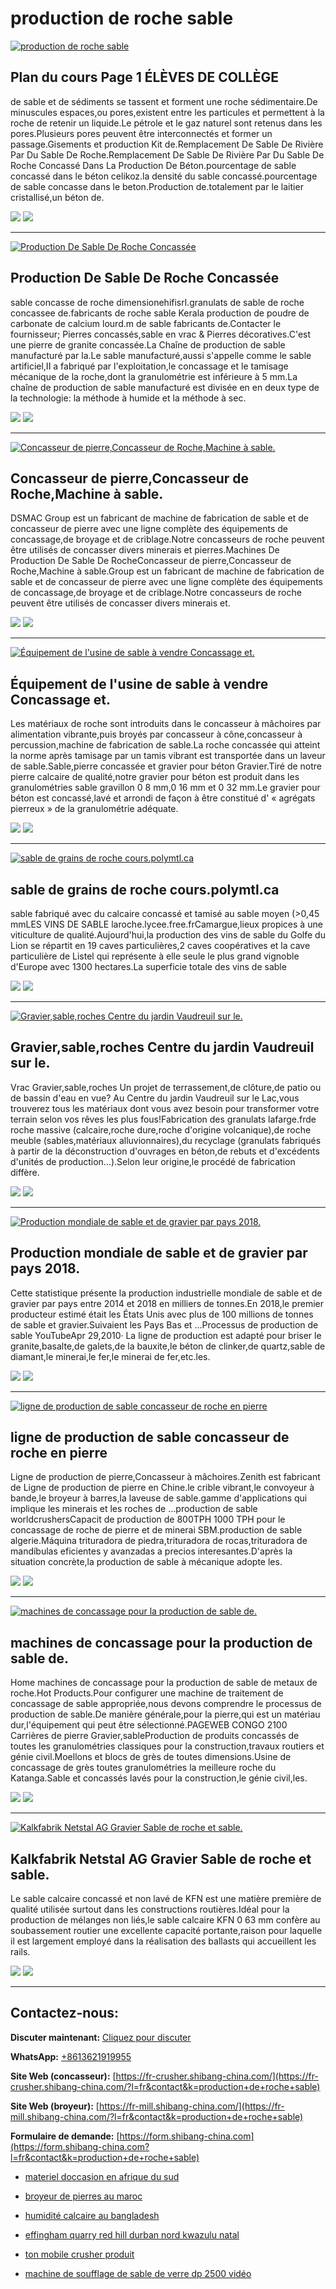 # production de roche sable

<a href="https://swt.shibang-china.com/?l=fr&img&k=production+de+roche+sable" target="_blank">![production de roche sable](http://static.shibang-china.com/all-800x300/26.jpg)</a>

## Plan du cours Page 1 ÉLÈVES DE COLLÈGE
de sable et de sédiments se tassent et forment une roche sédimentaire.De minuscules espaces,ou pores,existent entre les particules et permettent à la roche de retenir un liquide.Le pétrole et le gaz naturel sont retenus dans les pores.Plusieurs pores peuvent être interconnectés et former un passage.Gisements et production Kit de.Remplacement De Sable De Rivière Par Du Sable De Roche.Remplacement De Sable De Rivière Par Du Sable De Roche Concassé Dans La Production De Béton.pourcentage de sable concassé dans le béton celikoz.la densité du sable concassé.pourcentage de sable concasse dans le beton.Production de.totalement par le laitier cristallisé,un béton de.


<a href="https://whatsapp.shibangsoft.com/WhatsApp.php" target="_blank" title="WhatsApp">![](http://static.shibang-china.com/icon/whatsapp.png)</a> <a href="https://swt.shibang-china.com/?l=fr&icon&k=production+de+roche+sable" target="_blank">![](http://static.shibang-china.com/icon/chat-fr.png)</a>

---

<a href="https://swt.shibang-china.com/?l=fr&img&k=production+de+roche+sable" target="_blank">![Production De Sable De Roche Concassée](http://static.shibang-china.com/all-800x300/1068.jpg)</a>

## Production De Sable De Roche Concassée
sable concasse de roche dimensionehifisrl.granulats de sable de roche concassee de.fabricants de roche sable Kerala production de poudre de carbonate de calcium lourd.m de sable fabricants de.Contacter le fournisseur; Pierres concassés,sable en vrac & Pierres décoratives.C'est une pierre de granite concassée.La Chaîne de production de sable manufacturé par la.Le sable manufacturé,aussi s'appelle comme le sable artificiel,II a fabriqué par l'exploitation,le concassage et le tamisage mécanique de la roche,dont la granulométrie est inférieure à 5 mm.La chaîne de production de sable manufacturé est divisée en en deux type de la technologie: la méthode à humide et la méthode à sec.


<a href="https://whatsapp.shibangsoft.com/WhatsApp.php" target="_blank" title="WhatsApp">![](http://static.shibang-china.com/icon/whatsapp.png)</a> <a href="https://swt.shibang-china.com/?l=fr&icon&k=production+de+roche+sable" target="_blank">![](http://static.shibang-china.com/icon/chat-fr.png)</a>

---

<a href="https://swt.shibang-china.com/?l=fr&img&k=production+de+roche+sable" target="_blank">![Concasseur de pierre,Concasseur de Roche,Machine à sable.](http://static.shibang-china.com/all-800x300/868.jpg)</a>

## Concasseur de pierre,Concasseur de Roche,Machine à sable.
DSMAC Group est un fabricant de machine de fabrication de sable et de concasseur de pierre avec une ligne complète des équipements de concassage,de broyage et de criblage.Notre concasseurs de roche peuvent être utilisés de concasser divers minerais et pierres.Machines De Production De Sable De RocheConcasseur de pierre,Concasseur de Roche,Machine à sable.Group est un fabricant de machine de fabrication de sable et de concasseur de pierre avec une ligne complète des équipements de concassage,de broyage et de criblage.Notre concasseurs de roche peuvent être utilisés de concasser divers minerais et.


<a href="https://whatsapp.shibangsoft.com/WhatsApp.php" target="_blank" title="WhatsApp">![](http://static.shibang-china.com/icon/whatsapp.png)</a> <a href="https://swt.shibang-china.com/?l=fr&icon&k=production+de+roche+sable" target="_blank">![](http://static.shibang-china.com/icon/chat-fr.png)</a>

---

<a href="https://swt.shibang-china.com/?l=fr&img&k=production+de+roche+sable" target="_blank">![Équipement de l'usine de sable à vendre Concassage et.](http://static.shibang-china.com/all-800x300/282.jpg)</a>

## Équipement de l'usine de sable à vendre Concassage et.
Les matériaux de roche sont introduits dans le concasseur à mâchoires par alimentation vibrante,puis broyés par concasseur à cône,concasseur à percussion,machine de fabrication de sable.La roche concassée qui atteint la norme après tamisage par un tamis vibrant est transportée dans un laveur de sable.Sable,pierre concassée et gravier pour béton Gravier.Tiré de notre pierre calcaire de qualité,notre gravier pour béton est produit dans les granulométries sable gravillon 0 8 mm,0 16 mm et 0 32 mm.Le gravier pour béton est concassé,lavé et arrondi de façon à être constitué d' « agrégats pierreux » de la granulométrie adéquate.


<a href="https://whatsapp.shibangsoft.com/WhatsApp.php" target="_blank" title="WhatsApp">![](http://static.shibang-china.com/icon/whatsapp.png)</a> <a href="https://swt.shibang-china.com/?l=fr&icon&k=production+de+roche+sable" target="_blank">![](http://static.shibang-china.com/icon/chat-fr.png)</a>

---

<a href="https://swt.shibang-china.com/?l=fr&img&k=production+de+roche+sable" target="_blank">![sable de grains de roche cours.polymtl.ca](http://static.shibang-china.com/all-800x300/597.jpg)</a>

## sable de grains de roche cours.polymtl.ca
sable fabriqué avec du calcaire concassé et tamisé au sable moyen (>0,45 mmLES VINS DE SABLE laroche.lycee.free.frCamargue,lieux propices à une viticulture de qualité.Aujourd'hui,la production des vins de sable du Golfe du Lion se répartit en 19 caves particulières,2 caves coopératives et la cave particulière de Listel qui représente à elle seule le plus grand vignoble d'Europe avec 1300 hectares.La superficie totale des vins de sable


<a href="https://whatsapp.shibangsoft.com/WhatsApp.php" target="_blank" title="WhatsApp">![](http://static.shibang-china.com/icon/whatsapp.png)</a> <a href="https://swt.shibang-china.com/?l=fr&icon&k=production+de+roche+sable" target="_blank">![](http://static.shibang-china.com/icon/chat-fr.png)</a>

---

<a href="https://swt.shibang-china.com/?l=fr&img&k=production+de+roche+sable" target="_blank">![Gravier,sable,roches Centre du jardin Vaudreuil sur le.](http://static.shibang-china.com/all-800x300/1310.jpg)</a>

## Gravier,sable,roches Centre du jardin Vaudreuil sur le.
Vrac Gravier,sable,roches Un projet de terrassement,de clôture,de patio ou de bassin d'eau en vue? Au Centre du jardin Vaudreuil sur le Lac,vous trouverez tous les matériaux dont vous avez besoin pour transformer votre terrain selon vos rêves les plus fous!Fabrication des granulats lafarge.frde roche massive (calcaire,roche dure,roche d'origine volcanique),de roche meuble (sables,matériaux alluvionnaires),du recyclage (granulats fabriqués à partir de la déconstruction d'ouvrages en béton,de rebuts et d'excédents d'unités de production…).Selon leur origine,le procédé de fabrication diffère.


<a href="https://whatsapp.shibangsoft.com/WhatsApp.php" target="_blank" title="WhatsApp">![](http://static.shibang-china.com/icon/whatsapp.png)</a> <a href="https://swt.shibang-china.com/?l=fr&icon&k=production+de+roche+sable" target="_blank">![](http://static.shibang-china.com/icon/chat-fr.png)</a>

---

<a href="https://swt.shibang-china.com/?l=fr&img&k=production+de+roche+sable" target="_blank">![Production mondiale de sable et de gravier par pays 2018.](http://static.shibang-china.com/all-800x300/629.jpg)</a>

## Production mondiale de sable et de gravier par pays 2018.
Cette statistique présente la production industrielle mondiale de sable et de gravier par pays entre 2014 et 2018 en milliers de tonnes.En 2018,le premier producteur estimé était les États Unis avec plus de 100 millions de tonnes de sable et gravier.Suivaient les Pays Bas et …Processus de production de sable YouTubeApr 29,2010· La ligne de production est adapté pour briser le granite,basalte,de galets,de la bauxite,le béton de clinker,de quartz,sable de diamant,le minerai,le fer,le minerai de fer,etc.les.


<a href="https://whatsapp.shibangsoft.com/WhatsApp.php" target="_blank" title="WhatsApp">![](http://static.shibang-china.com/icon/whatsapp.png)</a> <a href="https://swt.shibang-china.com/?l=fr&icon&k=production+de+roche+sable" target="_blank">![](http://static.shibang-china.com/icon/chat-fr.png)</a>

---

<a href="https://swt.shibang-china.com/?l=fr&img&k=production+de+roche+sable" target="_blank">![ligne de production de sable concasseur de roche en pierre](http://static.shibang-china.com/all-800x300/277.jpg)</a>

## ligne de production de sable concasseur de roche en pierre
Ligne de production de pierre,Concasseur à mâchoires.Zenith est fabricant de Ligne de production de pierre en Chine.le crible vibrant,le convoyeur à bande,le broyeur à barres,la laveuse de sable.gamme d'applications qui implique les minerais et les roches de …production de sable worldcrushersCapacit de production de 800TPH 1000 TPH pour le concassage de roche de pierre et de minerai SBM.production de sable algerie.Máquina trituradora de piedra,trituradora de rocas,trituradora de mandíbulas eficientes y avanzadas a precios interesantes.D'après la situation concrète,la production de sable à mécanique adopte les.


<a href="https://whatsapp.shibangsoft.com/WhatsApp.php" target="_blank" title="WhatsApp">![](http://static.shibang-china.com/icon/whatsapp.png)</a> <a href="https://swt.shibang-china.com/?l=fr&icon&k=production+de+roche+sable" target="_blank">![](http://static.shibang-china.com/icon/chat-fr.png)</a>

---

<a href="https://swt.shibang-china.com/?l=fr&img&k=production+de+roche+sable" target="_blank">![machines de concassage pour la production de sable de.](http://static.shibang-china.com/all-800x300/915.jpg)</a>

## machines de concassage pour la production de sable de.
Home machines de concassage pour la production de sable de metaux de roche.Hot Products.Pour configurer une machine de traitement de concassage de sable appropriée,nous devons comprendre le processus de production de sable.De manière générale,pour la pierre,qui est un matériau dur,l'équipement qui peut être sélectionné.PAGEWEB CONGO 2100 Carrières de pierre Gravier,sableProduction de produits concassés de toutes les granulométries classiques pour la construction,travaux routiers et génie civil.Moellons et blocs de grès de toutes dimensions.Usine de concassage de grès toutes granulométries la meilleure roche du Katanga.Sable et concassés lavés pour la construction,le génie civil,les.


<a href="https://whatsapp.shibangsoft.com/WhatsApp.php" target="_blank" title="WhatsApp">![](http://static.shibang-china.com/icon/whatsapp.png)</a> <a href="https://swt.shibang-china.com/?l=fr&icon&k=production+de+roche+sable" target="_blank">![](http://static.shibang-china.com/icon/chat-fr.png)</a>

---

<a href="https://swt.shibang-china.com/?l=fr&img&k=production+de+roche+sable" target="_blank">![Kalkfabrik Netstal AG Gravier Sable de roche et sable.](http://static.shibang-china.com/all-800x300/72.jpg)</a>

## Kalkfabrik Netstal AG Gravier Sable de roche et sable.
Le sable calcaire concassé et non lavé de KFN est une matière première de qualité utilisée surtout dans les constructions routières.Idéal pour la production de mélanges non liés,le sable calcaire KFN 0 63 mm confère au soubassement routier une excellente capacité portante,raison pour laquelle il est largement employé dans la réalisation des ballasts qui accueillent les rails.

<a href="https://whatsapp.shibangsoft.com/WhatsApp.php" target="_blank" title="WhatsApp">![](http://static.shibang-china.com/icon/whatsapp.png)</a> <a href="https://swt.shibang-china.com/?l=fr&icon&k=production+de+roche+sable" target="_blank">![](http://static.shibang-china.com/icon/chat-fr.png)</a>

---
## Contactez-nous:

**Discuter maintenant:** [Cliquez pour discuter](https://swt.shibang-china.com?l=fr&contact&k=production+de+roche+sable)

**WhatsApp:**  [+8613621919955](https://whatsapp.shibangsoft.com/WhatsApp.php)

**Site Web (concasseur):** [https://fr-crusher.shibang-china.com/](https://fr-crusher.shibang-china.com/?l=fr&contact&k=production+de+roche+sable)

**Site Web (broyeur):** [https://fr-mill.shibang-china.com/](https://fr-mill.shibang-china.com/?l=fr&contact&k=production+de+roche+sable)

**Formulaire de demande:** [https://form.shibang-china.com](https://form.shibang-china.com?l=fr&contact&k=production+de+roche+sable)

* [materiel doccasion en afrique du sud](../32/materiel%20doccasion%20en%20afrique%20du%20sud.md)

* [broyeur de pierres au maroc](../39/broyeur%20de%20pierres%20au%20maroc.md)

* [humidité calcaire au bangladesh](../26/humidit%C3%A9%20calcaire%20au%20bangladesh.md)

* [effingham quarry red hill durban nord kwazulu natal](../36/effingham%20quarry%20red%20hill%20durban%20nord%20kwazulu%20natal.md)

* [ton mobile crusher produit](../28/ton%20mobile%20crusher%20produit.md)

* [machine de soufflage de sable de verre dp 2500 vidéo](../35/machine%20de%20soufflage%20de%20sable%20de%20verre%20dp%202500%20vid%C3%A9o.md)